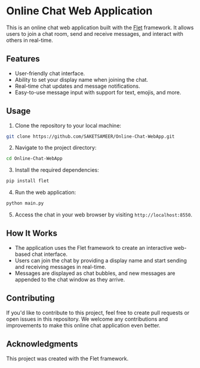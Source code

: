 # Online Chat Web Application

This is an online chat web application built with the [Flet](https://github.com/Flet/Flet) framework. It allows users to join a chat room, send and receive messages, and interact with others in real-time.

## Features

- User-friendly chat interface.
- Ability to set your display name when joining the chat.
- Real-time chat updates and message notifications.
- Easy-to-use message input with support for text, emojis, and more.

## Usage

1. Clone the repository to your local machine:

```bash
git clone https://github.com/SAKETSAMEER/Online-Chat-WebApp.git
```

2. Navigate to the project directory:

```bash
cd Online-Chat-WebApp
```

3. Install the required dependencies:

```bash
pip install flet
```

4. Run the web application:

```bash
python main.py
```

5. Access the chat in your web browser by visiting `http://localhost:8550`.

## How It Works

- The application uses the Flet framework to create an interactive web-based chat interface.
- Users can join the chat by providing a display name and start sending and receiving messages in real-time.
- Messages are displayed as chat bubbles, and new messages are appended to the chat window as they arrive.

## Contributing

If you'd like to contribute to this project, feel free to create pull requests or open issues in this repository. We welcome any contributions and improvements to make this online chat application even better.

## Acknowledgments

This project was created with the Flet framework.
```
